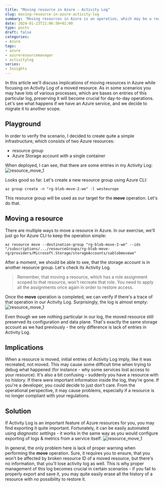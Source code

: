 ```yaml
---
title: "Moving resource in Azure - Activity Log"
slug: moving-resource-in-azure-activity-log
summary: 'Moving resources in Azure is an operation, which may be a really complex one, especially when you want to move IaaS components. Today I would like to talk about one of side-effects of moving instances of your cloud resources - what happens to Activity Log entries.'
date: 2024-01-23T21:06:50+01:00
type: posts
draft: false
categories:
- Azure
tags:
- azure
- azureresourcemanager
- activitylog
series:
- Insights
---
```

In this article we'll discuss implications of moving resources in Azure while focusing on Activity Log of a moved resource. As in some scenarios you may have lots of various processes, which are bases on entries of this particular log, preserving it will become crucial for day-to-day operations. Let's see what happens if we have an Azure service, and we decide to migrate it to another scope.

## Playground
In order to verify the scenario, I decided to create quite a simple infrastructure, which consists of two Azure resources:
* resource group
* Azure Storage account with a single container

When deployed, I can see, that there are some entries in my Activity Log:
![resource_move_1](/images/resource_move_1.PNG)

Looks good so far. Let's create a new resource group using Azure CLI:
```
az group create -n "rg-blob-move-2-we" -l westeurope
```
This resource group will be used as our target for the __move__ operation. Let's do that.

## Moving a resource
There are multiple ways to move a resource in Azure. In our exercise, we'll just go for Azure CLI to keep the operation simple:
```
az resource move --destination-group "rg-blob-move-2-we" --ids "/subscriptions/.../resourceGroups/rg-blob-move-rg/providers/Microsoft.Storage/storageAccounts/sablobmovewe"
```
After a moment, we should be able to see, that the storage account is in another resource group. Let's check its Activity Log.
> Remember, that moving a resource, which has a role assignment scoped to that resource, won't recreate that role. You need to apply all the assignments once again in order to restore access.

Once the __move__ operation is completed, we can verify if there's a trace of that operation in our Activity Log. Surprisingly, the log is almost empty:
![resource_move_1](/images/resource_move_2.PNG)

Even though we see nothing particular in our log, the moved resource still preserved its configuration and data plane. That's exactly the same storage account as we had previously - the only difference is lack of entries in Activity Log.

## Implications
When a resource is moved, initial entries of Activity Log imply, like it was recreated, not moved. This may cause some difficult time when trying to debug what happened (for instance - why some services lost access to your resource). It's also a bit confusing - suddenly you have a resource with no history. If there were important information inside the log, they're gone. If you're a developer, you could decide to just don't care. From the operational perspective, it may cause problems, especially if a resource is no longer compliant with your regulations.

## Solution
If Activity Log is an important feature of Azure resources for you, you may find exporting it quite important. Fortunately, it can be easily automated using _diagnostic settings_ - it works in the same way as you would configure exporting of logs & metrics from a service itself:
![resource_move_1](/images/resource_move_3.PNG)

In general, the only problem here is lack of proper warning when performing the __move__ operation. Sure, it requires you to ensure, that you won't be affected by broken resource ID of a moved resource, but there's no information, that you'll lose activity log as well. This is why proper management of this log becomes crucial in certain scenarios - if you fail to properly export and save it, you may quite easily erase all the history of a resource with no possibility to restore it.